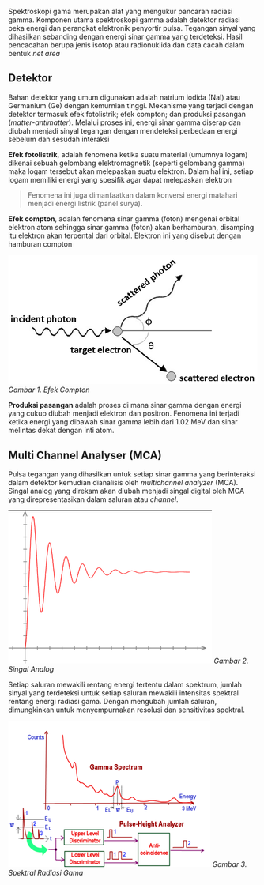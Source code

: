 Spektroskopi gama merupakan alat yang mengukur pancaran radiasi gamma. Komponen utama spektroskopi gamma adalah detektor radiasi peka energi dan perangkat elektronik penyortir pulsa. Tegangan sinyal yang dihasilkan sebanding dengan energi sinar gamma yang terdeteksi. Hasil pencacahan berupa jenis isotop atau radionuklida dan data cacah dalam bentuk *net area*

## Detektor
Bahan detektor yang umum digunakan adalah natrium iodida (NaI) atau Germanium (Ge) dengan kemurnian tinggi. Mekanisme yang terjadi dengan detektor termasuk efek fotolistrik; efek compton; dan produksi pasangan (*matter-antimatter*). Melalui proses ini, energi sinar gamma diserap dan diubah menjadi sinyal tegangan dengan mendeteksi perbedaan energi sebelum dan sesudah interaksi

**Efek fotolistrik**, adalah fenomena ketika suatu material (umumnya logam) dikenai sebuah gelombang elektromagnetik (seperti gelombang gamma) maka logam tersebut akan melepaskan suatu elektron. Dalam hal ini, setiap logam memiliki energi yang spesifik agar dapat melepaskan elektron

> Fenomena ini juga dimanfaatkan dalam konversi energi matahari menjadi energi listrik (panel surya).

**Efek compton**, adalah fenomena sinar gamma (foton) mengenai orbital elektron atom sehingga sinar gamma (foton) akan berhamburan, disamping itu elektron akan terpental dari orbital. Elektron ini yang disebut dengan hamburan compton

![804fd658b88bae45bfdd525b22e14521.png](../../../_resources/804fd658b88bae45bfdd525b22e14521.png)
*Gambar 1. Efek Compton*

**Produksi pasangan** adalah proses di mana sinar gamma dengan energi yang cukup diubah menjadi elektron dan positron. Fenomena ini terjadi ketika energi yang dibawah sinar gamma lebih dari 1.02 MeV dan sinar melintas dekat dengan inti atom.

## Multi Channel Analyser (MCA)
Pulsa tegangan yang dihasilkan untuk setiap sinar gamma yang berinteraksi dalam detektor kemudian dianalisis oleh *multichannel analyzer* (MCA). Singal analog yang direkam akan diubah menjadi singal digital oleh MCA yang direpresentasikan dalam saluran atau *channel*. 

![42a957f1be8db85b981500438e931ecc.png](../../../_resources/42a957f1be8db85b981500438e931ecc.png)
*Gambar 2. Singal Analog*

Setiap saluran mewakili rentang energi tertentu dalam spektrum, jumlah sinyal yang terdeteksi untuk setiap saluran mewakili intensitas spektral rentang energi radiasi gama. Dengan mengubah jumlah saluran, dimungkinkan untuk menyempurnakan resolusi dan sensitivitas spektral. 

![50d4dbf0260287a6098d32d7870c6f13.png](../../../_resources/50d4dbf0260287a6098d32d7870c6f13.png)
*Gambar 3. Spektral Radiasi Gama*
